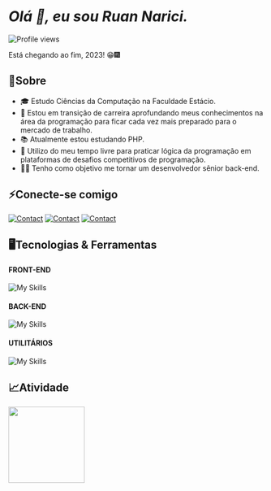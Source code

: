 # *Olá 👋, eu sou Ruan Narici.*
<div align="left">
<img src="https://komarev.com/ghpvc/?username=ruan-narici&color=green" alt="Profile views"/>

Está chegando ao fim, 2023! 😁🎆

##  📃**Sobre**

* 🎓 Estudo Ciências da Computação na Faculdade Estácio.
* 💼 Estou em transição de carreira aprofundando meus conhecimentos na área da programação para ficar cada vez mais preparado para o mercado de trabalho.
* 📚 Atualmente estou estudando PHP.
* 🎯 Utilizo do meu tempo livre para praticar lógica da programação em plataformas de desafios competitivos de programação.
* 👨‍💻 Tenho como objetivo me tornar um desenvolvedor sênior back-end.

##  ⚡**Conecte-se comigo** 

[![Contact](https://skillicons.dev/icons?i=linkedin)](https://www.linkedin.com/in/ruan-narici/)
[![Contact](https://skillicons.dev/icons?i=instagram)](https://www.instagram.com/ruan.narici/)
[![Contact](https://skillicons.dev/icons?i=discord)](https://discord.com/channels/@me/1055241203001597993)

##  🖥️**Tecnologias & Ferramentas**

#### FRONT-END
![My Skills](https://skillicons.dev/icons?i=html,css,tailwind,bootstrap,js)
#### BACK-END
![My Skills](https://skillicons.dev/icons?i=php,java,maven,hibernate,spring,mysql)
#### UTILITÁRIOS
![My Skills](https://skillicons.dev/icons?i=figma,ps,git,github,linux,vscode,eclipse,postman)
  
##  📈**Atividade**

<!--GRÁFICO_LINGUAGEM---><img align="left" height="150em" src="https://github-readme-stats.vercel.app/api/top-langs/?username=ruan-narici&layout=compact&hide_title=true&hide_border=true&border_radius=10&bg_color=242938&title_color=ffe&text_color=fff&card_width=245"/>

<!--GRÁFICO_STATS---> <!--<img align="right" height="150em" src="https://github-readme-stats.vercel.app/api?username=ruan-narici&show_icons=true&hide_title=true&layout=compact&hide_border=true&border_radius=10&bg_color=242938&title_color=fff&text_color=fff&icon_color=f70&ring_color=f70&card_width=345">--->
</div>


<!---
ruan-narici/ruan-narici is a ✨ special ✨ repository because its `README.md` (this file) appears on your GitHub profile.
You can click the Preview link to take a look at your changes.
--->
